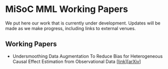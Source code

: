 # MiSoC MML Working Papers

We put here our work that is currently under development. Updates will be made as we make progress, including links to external venues.

## Working Papers
- Undersmoothing Data Augmentation To Reduce Bias for Heterogeneous Causal Effect Estimation from Observational Data [[link](Undersmoothing_Data_Augmentation.pdf)][[arXiv](http://arxiv.org/abs/2203.08570)]
